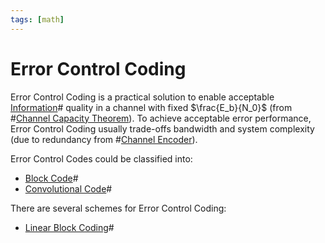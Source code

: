 ```yaml
---
tags: [math]
---
```


# Error Control Coding

Error Control Coding is a practical solution to enable acceptable
[Information](202210052143.md)# quality in a channel with fixed
$\frac{E_b}{N_0}$ (from #[Channel Capacity Theorem](202210290901.md)). To
achieve acceptable error performance, Error Control Coding usually trade-offs
bandwidth and system complexity (due to redundancy from #[Channel Encoder](202209291041.md)).

Error Control Codes could be classified into:
- [Block Code](202210290914.md)#
- [Convolutional Code](202211032216.md)#

There are several schemes for Error Control Coding:
- [Linear Block Coding](202211041839.md)#

